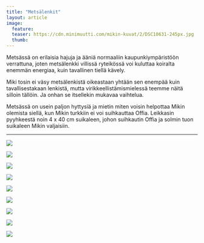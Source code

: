 ```yaml
---
title: "Metsälenkit"
layout: article
image:
  feature:
  teaser: https://cdn.minimuutti.com/mikin-kuvat/2/DSC10631-245px.jpg
  thumb:
---
```


Metsässä on erilaisia hajuja ja ääniä normaaliin kaupunkiympäristöön verrattuna, joten metsälenkki villissä ryteikössä voi kuluttaa koiralta enemmän energiaa, kuin tavallinen tiellä kävely.

Miki tosin ei väsy metsälenkistä oikeastaan yhtään sen enempää kuin tavallisestakaan lenkistä, mutta virikkeellistämismielessä teemme näitä silloin tällöin. Ja onhan se itsellekin mukavaa vaihtelua.

Metsässä on usein paljon hyttysiä ja mietin miten voisin helpottaa Mikin olemista siellä, kun Mikin turkkiin ei voi suihkauttaa Offia. Leikkasin pyyhkeestä noin 4 x 40 cm suikaleen, johon suihkautin Offia ja solmin tuon suikaleen Mikin valjaisiin.

---

![](https://cdn.minimuutti.com/mikin-kuvat/2/DSC10630-800px.jpg)

![](https://cdn.minimuutti.com/mikin-kuvat/2/DSC10631-800px.jpg)

![](https://cdn.minimuutti.com/mikin-kuvat/2/DSC23761-800px.jpg)

![](https://cdn.minimuutti.com/mikin-kuvat/2/DSC29282-800px.jpg)

![](https://cdn.minimuutti.com/aktivointi/metsalenkit/DSC10769_2-800px.jpg)

![](https://cdn.minimuutti.com/aktivointi/metsalenkit/DSC10790_2-800px.jpg)

![](https://cdn.minimuutti.com/aktivointi/metsalenkit/DSC10807_2-800px.jpg)

![](https://cdn.minimuutti.com/aktivointi/metsalenkit/DSC07372_2-800px.jpg)

![](https://cdn.minimuutti.com/aktivointi/metsalenkit/DSC07392_2-800px.jpg)
